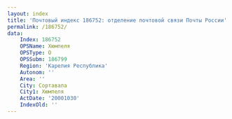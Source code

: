 ```yaml
---
layout: index
title: 'Почтовый индекс 186752: отделение почтовой связи Почты России'
permalink: /186752/
data:
    Index: 186752
    OPSName: Хюмпеля
    OPSType: О
    OPSSubm: 186799
    Region: 'Карелия Республика'
    Autonom: ''
    Area: ''
    City: Сортавала
    City1: Хюмпеля
    ActDate: '20001030'
    IndexOld: ''
---
```

